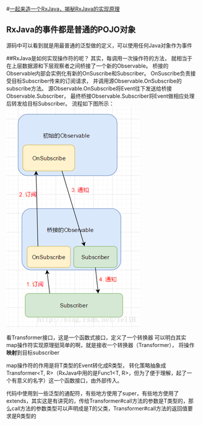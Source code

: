 #[一起来造一个RxJava，揭秘RxJava的实现原理](https://blog.csdn.net/tellh/article/details/71534704)

## RxJava的**事件**都是普通的POJO对象
源码中可以看到就是用最普通的泛型做的定义，可以使用任何Java对象作为事件

##RxJava是如何实现操作符的呢？
其实，每调用一次操作符的方法，
就相当于在上层数据源和下层观察者之间桥接了一个新的Observable。
桥接的Observable内部会实例化有新的OnSuscribe和Subscriber。
OnSuscribe负责接受目标Subscriber传来的订阅请求，
并调用源Observable.OnSubscribe的subscribe方法。
源Observable.OnSubscribe将Event往下发送给桥接Observable.Subscriber，
最终桥接Observable.Subscriber将Event做相应处理后转发给目标Subscriber。
流程如下图所示：
![RxJava操作符实现原理](pic/1.png)

看Transformer接口，这是一个函数式接口，定义了一个转换器
可以明白其实map操作符实现原理挺简单的啊，就是接收一个转换器（Transformer），
将操作**映射**到目标subscriber

map操作符的作用是将T类型的Event转化成R类型，
转化策略抽象成Transformer<T, R>（RxJava中用的是Func1<T, R>，但为了便于理解，起了一个有意义的名字）这一个函数接口，由外部传入。

代码中使用到一些泛型的通配符，有些地方使用了super，有些地方使用了extends，其实这是有讲究的，传给Transformer#call方法的参数是T类型的，那么call方法的参数类型可以声明成是T的父类，Transformer#call方法的返回值要求是R类型的

